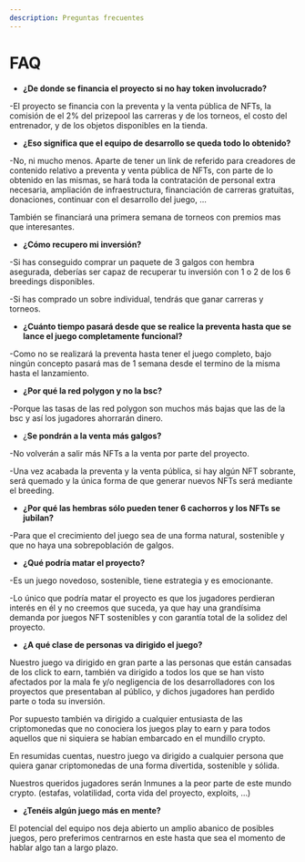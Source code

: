 ```yaml
---
description: Preguntas frecuentes
---
```


# FAQ

* **¿De donde se financia el proyecto si no hay token involucrado?**

\-El proyecto se financia con la preventa y la venta pública de NFTs, la comisión de el 2% del prizepool las carreras y de los torneos, el costo del entrenador, y de los objetos disponibles en la tienda.

* **¿Eso significa que el equipo de desarrollo se queda todo lo obtenido?**

\-No, ni mucho menos. Aparte de tener un link de referido para creadores de contenido relativo a preventa y venta pública de NFTs, con parte de lo obtenido en las mismas, se hará toda la contratación de personal extra necesaria, ampliación de infraestructura, financiación de carreras gratuitas, donaciones, continuar con el desarrollo del juego, …&#x20;

También se financiará una primera semana de torneos con premios mas que interesantes.

* **¿Cómo recupero mi inversión?**

\-Si has conseguido comprar un paquete de 3 galgos con hembra asegurada, deberías ser capaz de recuperar tu inversión con 1 o 2 de los 6 breedings disponibles.

\-Si has comprado un sobre individual, tendrás que ganar carreras y torneos.

* **¿Cuánto tiempo pasará desde que se realice la preventa hasta que se lance el juego completamente funcional?**

\-Como no se realizará la preventa hasta tener el juego completo, bajo ningún concepto pasará mas de 1 semana desde el termino de la misma hasta el lanzamiento.

* **¿Por qué la red polygon y no la bsc?**

\-Porque las tasas de las red polygon son muchos más bajas que las de la bsc y así los jugadores ahorrarán dinero.

* ¿**Se pondrán a la venta más galgos?**

\-No volverán a salir más NFTs a la venta por parte del proyecto.

\-Una vez acabada la preventa y la venta pública, si hay algún NFT sobrante, será quemado y la única forma de que generar nuevos NFTs será mediante el breeding.

* **¿Por qué las hembras sólo pueden tener 6 cachorros y los NFTs se jubilan?**

\-Para que el crecimiento del juego sea de una forma natural, sostenible y que no haya una sobrepoblación de galgos.

* **¿Qué podría matar el proyecto?**

\-Es un juego novedoso, sostenible, tiene estrategia y es emocionante.

\-Lo único que podría matar el proyecto es que los jugadores perdieran interés en él y no creemos que suceda, ya que hay una grandísima demanda por juegos NFT sostenibles y con garantía total de la solidez del proyecto.

* **¿A qué clase de personas va dirigido el juego?**

Nuestro juego va dirigido en gran parte a las personas que están cansadas de los click to earn, también va dirigido a todos los que se han visto afectados por la mala fe y/o negligencia de los desarrolladores con los proyectos que presentaban al público, y dichos jugadores han perdido parte o toda su inversión.

Por supuesto también va dirigido a cualquier entusiasta de las criptomonedas que no conociera los juegos play to earn y para todos aquellos que ni siquiera se habían embarcado en el mundillo crypto.

En resumidas cuentas, nuestro juego va dirigido a cualquier persona que quiera ganar criptomonedas de una forma divertida, sostenible y sólida.

Nuestros queridos jugadores serán Inmunes a la peor parte de este mundo crypto. (estafas, volatilidad, corta vida del proyecto, exploits, …)

* **¿Tenéis algún juego más en mente?**

El potencial del equipo nos deja abierto un amplio abanico de posibles juegos, pero preferimos centrarnos en este hasta que sea el momento de hablar algo tan a largo plazo.
